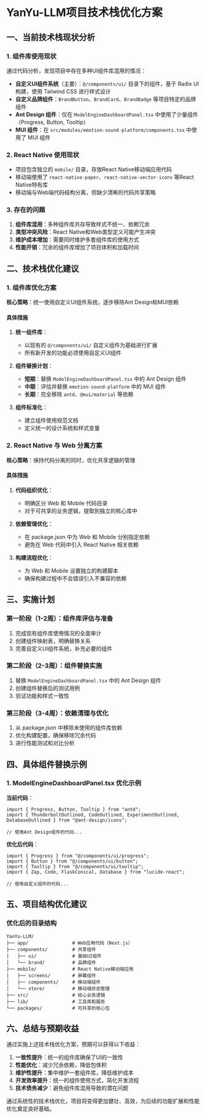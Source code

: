 # YanYu-LLM项目技术栈优化方案

## 一、当前技术栈现状分析

### 1. 组件库使用现状

通过代码分析，发现项目中存在多种UI组件库混用的情况：

- **自定义UI组件系统**（主要）：`@/components/ui/` 目录下的组件，基于 Radix UI 构建，使用 Tailwind CSS 进行样式设计
- **自定义品牌组件**：`BrandButton`、`BrandCard`、`BrandBadge` 等项目特定的品牌组件
- **Ant Design 组件**：仅在 `ModelEngineDashboardPanel.tsx` 中使用了少量组件（Progress, Button, Tooltip）
- **MUI 组件**：在 `src/modules/emotion-sound-platform/components.tsx` 中使用了 MUI 组件

### 2. React Native 使用现状

- 项目包含独立的 `mobile/` 目录，存放React Native移动端应用代码
- 移动端使用了 `react-native-paper`、`react-native-vector-icons` 等React Native特有库
- 移动端与Web端代码结构分离，但缺少清晰的代码共享策略

### 3. 存在的问题

1. **组件库混用**：多种组件库共存导致样式不统一、依赖冗余
2. **类型冲突风险**：React Native和Web类型定义可能产生冲突
3. **维护成本增加**：需要同时维护多套组件库的使用方式
4. **性能开销**：冗余的组件库增加了项目体积和加载时间

## 二、技术栈优化建议

### 1. 组件库优化方案

**核心策略**：统一使用自定义UI组件系统，逐步移除Ant Design和MUI依赖

#### 具体措施

1. **统一组件库**：
   - 以现有的 `@/components/ui/` 自定义组件为基础进行扩展
   - 所有新开发的功能必须使用自定义UI组件

2. **组件替换计划**：
   - **短期**：替换 `ModelEngineDashboardPanel.tsx` 中的 Ant Design 组件
   - **中期**：评估并替换 `emotion-sound-platform` 中的 MUI 组件
   - **长期**：完全移除 `antd`、`@mui/material` 等依赖

3. **组件标准化**：
   - 建立组件使用规范文档
   - 定义统一的设计系统和样式变量

### 2. React Native 与 Web 分离方案

**核心策略**：保持代码分离的同时，优化共享逻辑的管理

#### 具体措施

1. **代码组织优化**：
   - 明确区分 Web 和 Mobile 代码目录
   - 对于可共享的业务逻辑，提取到独立的核心库中

2. **依赖管理优化**：
   - 在 package.json 中为 Web 和 Mobile 分别指定依赖
   - 避免在 Web 代码中引入 React Native 相关依赖

3. **构建流程优化**：
   - 为 Web 和 Mobile 设置独立的构建脚本
   - 确保构建过程中不会错误引入不兼容的依赖

## 三、实施计划

### 第一阶段（1-2周）：组件库评估与准备

1. 完成现有组件库使用情况的全面审计
2. 创建组件映射表，明确替换关系
3. 完善自定义UI组件系统，补充必要的组件

### 第二阶段（2-3周）：组件替换实施

1. 替换 `ModelEngineDashboardPanel.tsx` 中的 Ant Design 组件
2. 创建组件替换后的测试用例
3. 验证功能和样式一致性

### 第三阶段（3-4周）：依赖清理与优化

1. 从 package.json 中移除未使用的组件库依赖
2. 优化构建配置，确保移除冗余代码
3. 进行性能测试和对比分析

## 四、具体组件替换示例

### 1. ModelEngineDashboardPanel.tsx 优化示例

**当前代码**：
```tsx
import { Progress, Button, Tooltip } from "antd";
import { ThunderboltOutlined, CodeOutlined, ExperimentOutlined, DatabaseOutlined } from "@ant-design/icons";

// 使用Ant Design组件的代码...
```

**优化后代码**：
```tsx
import { Progress } from "@/components/ui/progress";
import { Button } from "@/components/ui/button";
import { Tooltip } from "@/components/ui/tooltip";
import { Zap, Code, FlaskConical, Database } from "lucide-react";

// 使用自定义组件的代码...
```

## 五、项目结构优化建议

### 优化后的目录结构

```
YanYu-LLM/
├── app/                # Web应用代码（Next.js）
├── components/         # 共享组件
│   ├── ui/             # 基础UI组件
│   └── brand/          # 品牌组件
├── mobile/             # React Native移动端应用
│   ├── screens/        # 屏幕组件
│   ├── components/     # 移动端组件
│   └── store/          # 移动端状态管理
├── src/                # 核心业务逻辑
├── lib/                # 工具库和服务
└── packages/           # 可共享的核心包
```

## 六、总结与预期收益

通过实施上述技术栈优化方案，预期可以获得以下收益：

1. **一致性提升**：统一的组件库确保了UI的一致性
2. **性能优化**：减少冗余依赖，降低包体积
3. **维护性提升**：集中维护一套组件库，降低维护成本
4. **开发效率提升**：统一的组件使用方式，简化开发流程
5. **技术债务减少**：避免组件库混用导致的潜在问题

通过系统性的技术栈优化，项目将变得更加健壮、高效，为后续的功能扩展和性能优化奠定良好基础。